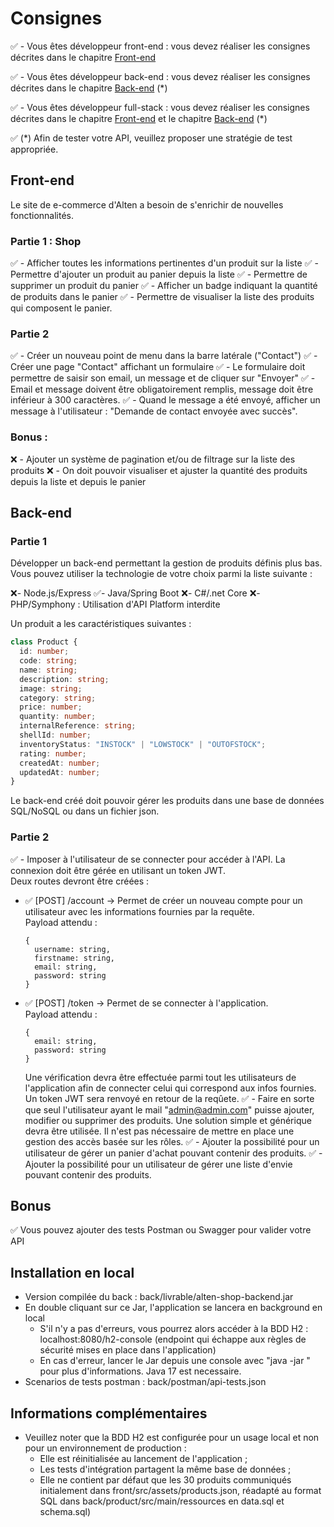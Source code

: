 # Consignes

✅ - Vous êtes développeur front-end : vous devez réaliser les consignes décrites dans le chapitre [Front-end](#Front-end)

✅ - Vous êtes développeur back-end : vous devez réaliser les consignes décrites dans le chapitre [Back-end](#Back-end) (*)

✅ - Vous êtes développeur full-stack : vous devez réaliser les consignes décrites dans le chapitre [Front-end](#Front-end) et le chapitre [Back-end](#Back-end) (*)

✅ (*) Afin de tester votre API, veuillez proposer une stratégie de test appropriée.

## Front-end

Le site de e-commerce d'Alten a besoin de s'enrichir de nouvelles fonctionnalités.

### Partie 1 : Shop

✅ - Afficher toutes les informations pertinentes d'un produit sur la liste
✅ - Permettre d'ajouter un produit au panier depuis la liste
✅ - Permettre de supprimer un produit du panier
✅ - Afficher un badge indiquant la quantité de produits dans le panier
✅ - Permettre de visualiser la liste des produits qui composent le panier.

### Partie 2

✅ - Créer un nouveau point de menu dans la barre latérale ("Contact")
✅ - Créer une page "Contact" affichant un formulaire
✅ - Le formulaire doit permettre de saisir son email, un message et de cliquer sur "Envoyer"
✅ - Email et message doivent être obligatoirement remplis, message doit être inférieur à 300 caractères.
✅ - Quand le message a été envoyé, afficher un message à l'utilisateur : "Demande de contact envoyée avec succès".

### Bonus : 

❌ - Ajouter un système de pagination et/ou de filtrage sur la liste des produits
❌ - On doit pouvoir visualiser et ajuster la quantité des produits depuis la liste et depuis le panier 

## Back-end

### Partie 1

Développer un back-end permettant la gestion de produits définis plus bas.
Vous pouvez utiliser la technologie de votre choix parmi la liste suivante :

❌- Node.js/Express
✅- Java/Spring Boot
❌- C#/.net Core
❌- PHP/Symphony : Utilisation d'API Platform interdite

Un produit a les caractéristiques suivantes : 

``` typescript
class Product {
  id: number;
  code: string;
  name: string;
  description: string;
  image: string;
  category: string;
  price: number;
  quantity: number;
  internalReference: string;
  shellId: number;
  inventoryStatus: "INSTOCK" | "LOWSTOCK" | "OUTOFSTOCK";
  rating: number;
  createdAt: number;
  updatedAt: number;
}
```

Le back-end créé doit pouvoir gérer les produits dans une base de données SQL/NoSQL ou dans un fichier json.

### Partie 2

✅ - Imposer à l'utilisateur de se connecter pour accéder à l'API.
  La connexion doit être gérée en utilisant un token JWT.  
  Deux routes devront être créées :
 * ✅ [POST] /account -> Permet de créer un nouveau compte pour un utilisateur avec les informations fournies par la requête.   
    Payload attendu : 
    ```
    {
      username: string,
      firstname: string,
      email: string,
      password: string
    }
    ```
 * ✅ [POST] /token -> Permet de se connecter à l'application.  
    Payload attendu :  
    ```
    {
      email: string,
      password: string
    }
    ```
    Une vérification devra être effectuée parmi tout les utilisateurs de l'application afin de connecter celui qui correspond aux infos fournies. Un token JWT sera renvoyé en retour de la reqûete.
✅ - Faire en sorte que seul l'utilisateur ayant le mail "admin@admin.com" puisse ajouter, modifier ou supprimer des produits. Une solution simple et générique devra être utilisée. Il n'est pas nécessaire de mettre en place une gestion des accès basée sur les rôles.
✅ - Ajouter la possibilité pour un utilisateur de gérer un panier d'achat pouvant contenir des produits.
✅ - Ajouter la possibilité pour un utilisateur de gérer une liste d'envie pouvant contenir des produits.

## Bonus

✅ Vous pouvez ajouter des tests Postman ou Swagger pour valider votre API

## Installation en local
  - Version compilée du back : back/livrable/alten-shop-backend.jar
  - En double cliquant sur ce Jar, l'application se lancera en background en local
    - S'il n'y a pas d'erreurs, vous pourrez alors accéder à la BDD H2 : localhost:8080/h2-console (endpoint qui échappe aux règles de sécurité mises en place dans l'application)
    - En cas d'erreur, lancer le Jar depuis une console avec "java -jar <leJar>" pour plus d'informations. Java 17 est necessaire.
  - Scenarios de tests postman : back/postman/api-tests.json

## Informations complémentaires
  - Veuillez noter que la BDD H2 est configurée pour un usage local et non pour un environnement de production :
    - Elle est réinitialisée au lancement de l'application ;
    - Les tests d'intégration partagent la même base de données ;
    - Elle ne contient par défaut que les 30 produits communiqués initialement dans front/src/assets/products.json, réadapté au format SQL dans back/product/src/main/ressources en data.sql et schema.sql)
